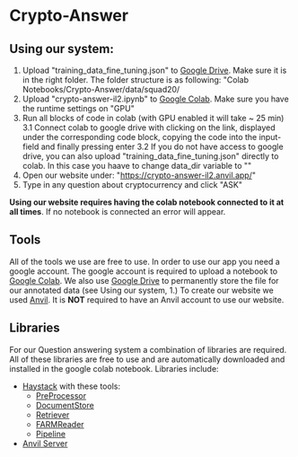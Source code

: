 # Crypto-Answer

## Using our system: ##

1. Upload "training_data_fine_tuning.json" to [Google Drive](http://drive.google.com/). Make sure it is in the right folder. The folder structure is as following: "Colab Notebooks/Crypto-Answer/data/squad20/
2. Upload "crypto-answer-il2.ipynb" to [Google Colab](https://colab.research.google.com/). Make sure you have the runtime settings on "GPU"
3. Run all blocks of code in colab (with GPU enabled it will take ~ 25 min)
3.1 Connect colab to google drive with clicking on the link, displayed under the corresponding code block, copying the code into the input-field and finally pressing enter
3.2 If you do not have access to google drive, you can also upload "training_data_fine_tuning.json" directly to colab. In this case you haave to change data_dir variable to ""
4. Open our website under: "https://crypto-answer-il2.anvil.app/"
5. Type in any question about cryptocurrency and click "ASK"

**Using our website requires having the colab notebook connected to it at all times**. If no notebook is connected an error will appear.


## Tools ##

All of the tools we use are free to use. 
In order to use our app you need a google account. 
The google account is required to upload a notebook to [Google Colab](https://colab.research.google.com/). We also use [Google Drive](http://drive.google.com/) to permanently store the file for our annotated data (see Using our system, 1.)
To create our website we used [Anvil](https://anvil.works/). It is **NOT** required to have an Anvil account to use our website.


## Libraries ##

For our Question answering system a combination of libraries are required. All of these libraries are free to use and are automatically downloaded and installed in the google colab notebook. Libraries include:
- [Haystack](https://github.com/deepset-ai/haystack/) with these tools:
  - [PreProcessor](https://haystack.deepset.ai/usage/preprocessing)
  - [DocumentStore](https://haystack.deepset.ai/usage/document-store)
  - [Retriever](https://haystack.deepset.ai/usage/retriever)
  - [FARMReader](https://haystack.deepset.ai/usage/reader)
  - [Pipeline](https://haystack.deepset.ai/usage/pipelines)
- [Anvil Server](https://anvil.works/docs/uplink/quickstart)
